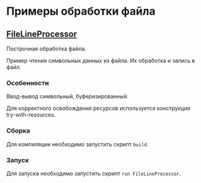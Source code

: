 # Примеры обработки файла

## [FileLineProcessor][FileLineProcessor]

Построчная обработка файла.

Пример чтения символьных данных из файла. Их обработка и запись в файл.

### Особенности

Ввод-вывод символьный, буферизированный.

Для корректного освобождения ресурсов  используется конструкция try-with-resources.

### Сборка

Для компиляции необходимо запустить скрипт `build`.

### Запуск

Для запуска необходимо запустить скрипт `run FileLineProcessor`.


[FileLineProcessor]: https://github.com/rumter/Java-Samples/blob/master/IO/FileProcessor/src/ru/rumter/samples/io/fileprocessor/FileLineProcessor.java
